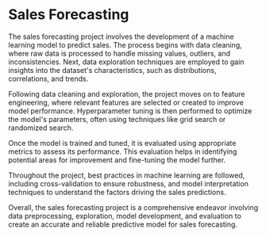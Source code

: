
# Sales Forecasting
The sales forecasting project involves the development of a machine learning model to predict sales. The process begins with data cleaning, where raw data is processed to handle missing values, outliers, and inconsistencies. Next, data exploration techniques are employed to gain insights into the dataset's characteristics, such as distributions, correlations, and trends.

Following data cleaning and exploration, the project moves on to feature engineering, where relevant features are selected or created to improve model performance. Hyperparameter tuning is then performed to optimize the model's parameters, often using techniques like grid search or randomized search.

Once the model is trained and tuned, it is evaluated using appropriate metrics to assess its performance. This evaluation helps in identifying potential areas for improvement and fine-tuning the model further.

Throughout the project, best practices in machine learning are followed, including cross-validation to ensure robustness, and model interpretation techniques to understand the factors driving the sales predictions.

Overall, the sales forecasting project is a comprehensive endeavor involving data preprocessing, exploration, model development, and evaluation to create an accurate and reliable predictive model for sales forecasting.
